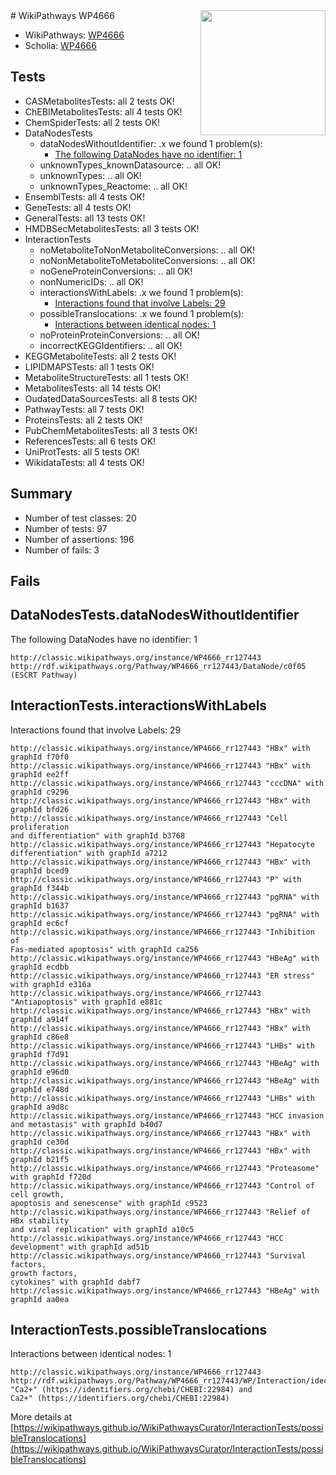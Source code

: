 <img style="float: right; width: 200px" src="https://upload.wikimedia.org/wikipedia/commons/thumb/8/83/Wplogo_with_text_500.png/640px-Wplogo_with_text_500.png" />
# WikiPathways WP4666

* WikiPathways: [WP4666](https://wikipathways.org/pathways/WP4666)
* Scholia: [WP4666](https://scholia.toolforge.org/wikipathways/WP4666)
## Tests
* CASMetabolitesTests: all 2 tests OK!
* ChEBIMetabolitesTests: all 4 tests OK!
* ChemSpiderTests: all 2 tests OK!
* DataNodesTests
    * dataNodesWithoutIdentifier: .x we found 1 problem(s):
        * [The following DataNodes have no identifier: 1](#d2d32fa0)
    * unknownTypes_knownDatasource: .. all OK!
    * unknownTypes: .. all OK!
    * unknownTypes_Reactome: .. all OK!
* EnsemblTests: all 4 tests OK!
* GeneTests: all 4 tests OK!
* GeneralTests: all 13 tests OK!
* HMDBSecMetabolitesTests: all 3 tests OK!
* InteractionTests
    * noMetaboliteToNonMetaboliteConversions: .. all OK!
    * noNonMetaboliteToMetaboliteConversions: .. all OK!
    * noGeneProteinConversions: .. all OK!
    * nonNumericIDs: .. all OK!
    * interactionsWithLabels: .x we found 1 problem(s):
        * [Interactions found that involve Labels: 29](#fe97a8e0)
    * possibleTranslocations: .x we found 1 problem(s):
        * [Interactions between identical nodes: 1](#1c118206)
    * noProteinProteinConversions: .. all OK!
    * incorrectKEGGIdentifiers: .. all OK!
* KEGGMetaboliteTests: all 2 tests OK!
* LIPIDMAPSTests: all 1 tests OK!
* MetaboliteStructureTests: all 1 tests OK!
* MetabolitesTests: all 14 tests OK!
* OudatedDataSourcesTests: all 8 tests OK!
* PathwayTests: all 7 tests OK!
* ProteinsTests: all 2 tests OK!
* PubChemMetabolitesTests: all 3 tests OK!
* ReferencesTests: all 6 tests OK!
* UniProtTests: all 5 tests OK!
* WikidataTests: all 4 tests OK!


## Summary

* Number of test classes: 20
* Number of tests: 97
* Number of assertions: 196
* Number of fails: 3

## Fails

<a name="d2d32fa0" />

## DataNodesTests.dataNodesWithoutIdentifier

The following DataNodes have no identifier: 1
```
http://classic.wikipathways.org/instance/WP4666_rr127443 http://rdf.wikipathways.org/Pathway/WP4666_rr127443/DataNode/c0f05 (ESCRT Pathway)
```

<a name="fe97a8e0" />

## InteractionTests.interactionsWithLabels

Interactions found that involve Labels: 29
```
http://classic.wikipathways.org/instance/WP4666_rr127443 "HBx" with graphId f70f0
http://classic.wikipathways.org/instance/WP4666_rr127443 "HBx" with graphId ee2ff
http://classic.wikipathways.org/instance/WP4666_rr127443 "cccDNA" with graphId c9296
http://classic.wikipathways.org/instance/WP4666_rr127443 "HBx" with graphId bfd26
http://classic.wikipathways.org/instance/WP4666_rr127443 "Cell proliferation
and differentiation" with graphId b3768
http://classic.wikipathways.org/instance/WP4666_rr127443 "Hepatocyte differentiation" with graphId a7212
http://classic.wikipathways.org/instance/WP4666_rr127443 "HBx" with graphId bced9
http://classic.wikipathways.org/instance/WP4666_rr127443 "P" with graphId f344b
http://classic.wikipathways.org/instance/WP4666_rr127443 "pgRNA" with graphId b1637
http://classic.wikipathways.org/instance/WP4666_rr127443 "pgRNA" with graphId ec6cf
http://classic.wikipathways.org/instance/WP4666_rr127443 "Inhibition of 
Fas-mediated apoptosis" with graphId ca256
http://classic.wikipathways.org/instance/WP4666_rr127443 "HBeAg" with graphId ecdbb
http://classic.wikipathways.org/instance/WP4666_rr127443 "ER stress" with graphId e316a
http://classic.wikipathways.org/instance/WP4666_rr127443 "Antiapoptosis" with graphId e881c
http://classic.wikipathways.org/instance/WP4666_rr127443 "HBx" with graphId a914f
http://classic.wikipathways.org/instance/WP4666_rr127443 "HBx" with graphId c86e8
http://classic.wikipathways.org/instance/WP4666_rr127443 "LHBs" with graphId f7d91
http://classic.wikipathways.org/instance/WP4666_rr127443 "HBeAg" with graphId e96d0
http://classic.wikipathways.org/instance/WP4666_rr127443 "HBeAg" with graphId e748d
http://classic.wikipathways.org/instance/WP4666_rr127443 "LHBs" with graphId a9d8c
http://classic.wikipathways.org/instance/WP4666_rr127443 "HCC invasion and metastasis" with graphId b40d7
http://classic.wikipathways.org/instance/WP4666_rr127443 "HBx" with graphId ce30d
http://classic.wikipathways.org/instance/WP4666_rr127443 "HBx" with graphId b21f5
http://classic.wikipathways.org/instance/WP4666_rr127443 "Proteasome" with graphId f720d
http://classic.wikipathways.org/instance/WP4666_rr127443 "Control of cell growth,
apoptosis and senescense" with graphId c9523
http://classic.wikipathways.org/instance/WP4666_rr127443 "Relief of HBx stability
and viral replication" with graphId a10c5
http://classic.wikipathways.org/instance/WP4666_rr127443 "HCC development" with graphId ad51b
http://classic.wikipathways.org/instance/WP4666_rr127443 "Survival factors,
growth factors,
cytokines" with graphId dabf7
http://classic.wikipathways.org/instance/WP4666_rr127443 "HBeAg" with graphId aa0ea
```

<a name="1c118206" />

## InteractionTests.possibleTranslocations

Interactions between identical nodes: 1
```
http://classic.wikipathways.org/instance/WP4666_rr127443 http://rdf.wikipathways.org/Pathway/WP4666_rr127443/WP/Interaction/idec3b054 "Ca2+" (https://identifiers.org/chebi/CHEBI:22984) and 
Ca2+" (https://identifiers.org/chebi/CHEBI:22984)
```

More details at [https://wikipathways.github.io/WikiPathwaysCurator/InteractionTests/possibleTranslocations](https://wikipathways.github.io/WikiPathwaysCurator/InteractionTests/possibleTranslocations)

